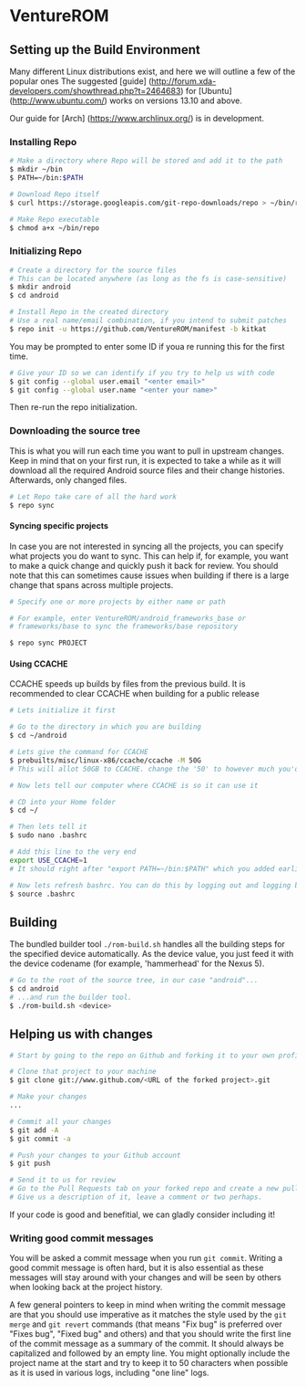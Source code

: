 # VentureROM #

## Setting up the Build Environment ##
Many different Linux distributions exist, and here we will outline a few of the popular ones
The suggested [guide] (http://forum.xda-developers.com/showthread.php?t=2464683) for [Ubuntu] (http://www.ubuntu.com/) works on versions 13.10 and above.

Our guide for [Arch] (https://www.archlinux.org/) is in development.

### Installing Repo ###

```bash
# Make a directory where Repo will be stored and add it to the path
$ mkdir ~/bin
$ PATH=~/bin:$PATH

# Download Repo itself
$ curl https://storage.googleapis.com/git-repo-downloads/repo > ~/bin/repo

# Make Repo executable
$ chmod a+x ~/bin/repo
```

### Initializing Repo ###

```bash
# Create a directory for the source files
# This can be located anywhere (as long as the fs is case-sensitive)
$ mkdir android
$ cd android

# Install Repo in the created directory
# Use a real name/email combination, if you intend to submit patches
$ repo init -u https://github.com/VentureROM/manifest -b kitkat
```

You may be prompted to enter some ID if youa re running this for the first time.
```bash
# Give your ID so we can identify if you try to help us with code
$ git config --global user.email "<enter email>"
$ git config --global user.name "<enter your name>"
```
Then re-run the repo initialization.

### Downloading the source tree ###

This is what you will run each time you want to pull in upstream changes. Keep in mind that on your
first run, it is expected to take a while as it will download all the required Android source files
and their change histories. Afterwards, only changed files.

```bash
# Let Repo take care of all the hard work
$ repo sync
```

#### Syncing specific projects ####

In case you are not interested in syncing all the projects, you can specify what projects you do
want to sync. This can help if, for example, you want to make a quick change and quickly push it
back for review. You should note that this can sometimes cause issues when building if there is
a large change that spans across multiple projects.

```bash
# Specify one or more projects by either name or path

# For example, enter VentureROM/android_frameworks_base or
# frameworks/base to sync the frameworks/base repository

$ repo sync PROJECT
```

#### Using CCACHE ####
CCACHE speeds up builds by files from the previous build. It is recommended to clear CCACHE when building for a public release
```bash
# Lets initialize it first

# Go to the directory in which you are building
$ cd ~/android

# Lets give the command for CCACHE
$ prebuilts/misc/linux-x86/ccache/ccache -M 50G
# This will allot 50GB to CCACHE. change the '50' to however much you'd want to give. At least 25 is recommended.

# Now lets tell our computer where CCACHE is so it can use it

# CD into your Home folder
$ cd ~/

# Then lets tell it
$ sudo nano .bashrc

# Add this line to the very end
export USE_CCACHE=1
# It should right after "export PATH=~/bin:$PATH" which you added earlier

# Now lets refresh bashrc. You can do this by logging out and logging back in, but who likes to do that?
$ source .bashrc
```

## Building ##

The bundled builder tool `./rom-build.sh` handles all the building steps for the specified device
automatically. As the device value, you just feed it with the device codename (for example,
'hammerhead' for the Nexus 5).

```bash
# Go to the root of the source tree, in our case "android"...
$ cd android
# ...and run the builder tool.
$ ./rom-build.sh <device>
```


## Helping us with changes ##

```bash
# Start by going to the repo on Github and forking it to your own profile

# Clone that project to your machine
$ git clone git://www.github.com/<URL of the forked project>.git

# Make your changes
...

# Commit all your changes
$ git add -A
$ git commit -a

# Push your changes to your Github account
$ git push

# Send it to us for review
# Go to the Pull Requests tab on your forked repo and create a new pull request
# Give us a description of it, leave a comment or two perhaps.
```
If your code is good and benefitial, we can gladly consider including it!

### Writing good commit messages ###

You will be asked a commit message when you run `git commit`. Writing a good commit message is
often hard, but it is also essential as these messages will stay around with your changes and
will be seen by others when looking back at the project history.

A few general pointers to keep in mind when writing the commit message are that you should use
imperative as it matches the style used by the `git merge` and `git revert` commands (that means
"Fix bug" is preferred over "Fixes bug", "Fixed bug" and others) and that you should write the
first line of the commit message as a summary of the commit. It should always be capitalized and
followed by an empty line. You might optionally include the project name at the start and try to
keep it to 50 characters when possible as it is used in various logs, including "one line" logs.
